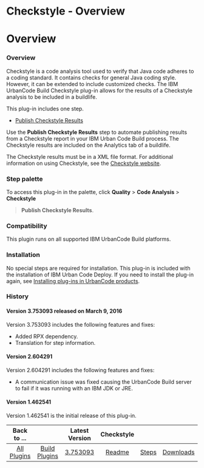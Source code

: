 
Checkstyle - Overview
=====================

# Overview



### Overview




 


Checkstyle is a code analysis tool used to verify that Java code adheres to a coding standard. It 
contains checks for general Java coding style. However, it can be extended to include customized checks. The IBM 
UrbanCode Build Checkstyle plug-in allows for the results of a Checkstyle analysis to be included in a buildlife.


This
 plug-in includes one step.


* [Publish Checkstyle Results](#publish_checkstyle_results)


Use the **Publish Checkstyle
 Results** step to automate publishing results from a Checkstyle report in your IBM Urban Code Build process. The 
Checkstyle results are included on the Analytics tab of a buildlife. 


The Checkstyle results must be in a XML file 
format. For additional information on using Checkstyle, see the [Checkstyle website](http://checkstyle.sourceforge.net).




### **Step palette**


To access this plug-in in the palette, click **Quality** > **Code Analysis** > **Checkstyle**
 > **Publish Checkstyle Results**.


### Compatibility


This plugin runs on all supported IBM UrbanCode Build 
platforms.


### Installation


No special steps are required for installation. This plug-in is included with the 
installation of IBM Urban Code Deploy. If you need to install the plug-in again, see [Installing plug-ins in UrbanCode 
products](https://www.urbancode.com/resource/installing-plug-ins-in-urbancode-products/ "Installing plug-ins in 
UrbanCode products").


### History


#### Version 3.753093 released on March 9, 2016


Version 3.753093 includes the 
following features and fixes:


* Added RPX dependency.
* Translation for step information.


#### Version 2.604291



Version 2.604291 includes the following features and fixes:


* A communication issue was fixed causing the UrbanCode 
Build server to fail if it was running with an IBM JDK or JRE.


#### Version 1.462541


Version 1.462541 is the initial
 release of this plug-in.




|Back to ...||Latest Version|Checkstyle |||
| :---: | :---: | :---: | :---: | :---: | :---: |
|[All Plugins](../../index.md)|[Build Plugins](../README.md)|[3.753093](https://raw.githubusercontent.com/UrbanCode/IBM-UCB-PLUGINS/main/files/checkstyle/checkstyle-3.753093.zip)|[Readme](README.md)|[Steps](steps.md)|[Downloads](downloads.md)|
